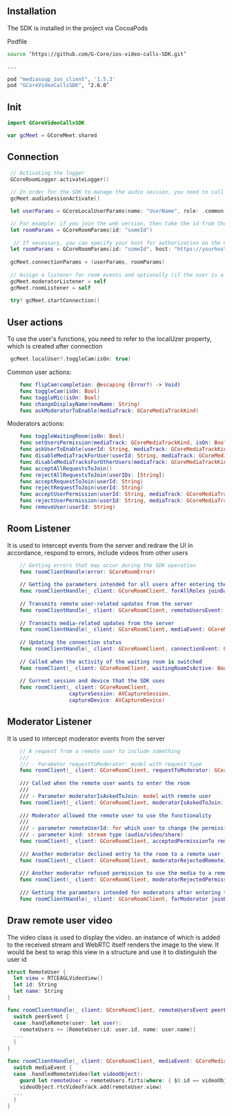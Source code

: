 ## Installation
The SDK is installed in the project via CocoaPods

Podfile
``` bash
source ‘https://github.com/G-Core/ios-video-calls-SDK.git’

...

pod "mediasoup_ios_client", '1.5.3'
pod "GCoreVideoCallsSDK", ‘2.6.0’
```

## Init
``` swift
import GCoreVideoCallsSDK

var gcMeet = GCoreMeet.shared
```

## Connection

``` swift
 // Activating the logger
 GCoreRoomLogger.activateLogger()
 
 // In order for the SDK to manage the audio session, you need to call this method
 gcMeet.audioSessionActivate()

 let userParams = GCoreLocalUserParams(name: "UserName", role: .common)

 // For example: if you join the web version, then take the id from the url - https://meet.gcorelabs.com/call/?roomId=someId
 let roomParams = GCoreRoomParams(id: "someId")
 
  // If necessary, you can specify your host for authorization on the Gcore side
 let roomParams = GCoreRoomParams(id: "someId", host: "https://yourhost.com")
 
 gcMeet.connectionParams = (userParams, roomParams)
 
 // Assign a listener for room events and optionally (if the user is a moderator) for moderator events
 gcMeet.moderatorListener = self
 gcMeet.roomListener = self
        
 try? gcMeet.startConnection()
```

## User actions
To use the user's functions, you need to refer to the localUzer property, which is created after connection

``` swift 
 gcMeet.localUser?.toggleCam(isOn: true)
```
Common user actions:
``` swift
    func flipCam(completion: @escaping (Error?) -> Void)
    func toggleCam(isOn: Bool)    
    func toggleMic(isOn: Bool)
    func changeDisplayName(newName: String)
    func askModeratorToEnable(mediaTrack: GCoreMediaTrackKind)
```

Moderators actions:
``` swift
    func toggleWaitingRoom(isOn: Bool)
    func setUsersPermission(mediaTrack: GCoreMediaTrackKind, isOn: Bool) 
    func askUserToEnable(userId: String, mediaTrack: GCoreMediaTrackKind) 
    func disableMediaTrackForUser(userId: String, mediaTrack: GCoreMediaTrackKind)
    func disableMediaTracksForOtherUsers(mediaTrack: GCoreMediaTrackKind)
    func acceptAllRequestsToJoin()
    func rejectAllRequestsToJoin(userIDs: [String])
    func acceptRequestToJoin(userId: String)
    func rejectRequestToJoin(userId: String)
    func acceptUserPermission(userId: String, mediaTrack: GCoreMediaTrackKind) 
    func rejectUserPermission(userId: String, mediaTrack: GCoreMediaTrackKind)
    func removeUser(userId: String)
```

## Room Listener

It is used to intercept events from the server and redraw the UI in accordance, respond to errors, include videos from other users
``` swift
    // Getting errors that may occur during the SDK operation
    func roomClientHandle(error: GCoreRoomError)
    
    // Getting the parameters intended for all users after entering the room
    func roomClientHandle(_ client: GCoreRoomClient, forAllRoles joinData: GCoreJoinData)
    
    // Transmits remote user-related updates from the server
    func roomClientHandle(_ client: GCoreRoomClient, remoteUsersEvent: GCoreRemoteUsersEvent)
    
    // Transmits media-related updates from the server
    func roomClientHandle(_ client: GCoreRoomClient, mediaEvent: GCoreMediaEvent)
    
    // Updating the connection status
    func roomClientHandle(_ client: GCoreRoomClient, connectionEvent: GCoreRoomConnectionEvent)
    
    // Called when the activity of the waiting room is switched
    func roomClient(_ client: GCoreRoomClient, waitingRoomIsActive: Bool)
    
    // Current session and device that the SDK uses
    func roomClient(_ client: GCoreRoomClient,
                    captureSession: AVCaptureSession,
                    captureDevice: AVCaptureDevice)

```
## Moderator Listener 
It is used to intercept moderator events from the server
``` swift
    // A request from a remote user to include something
    ///
    /// - Parameter requestToModerator: model with request type
    func roomClient(_ client: GCoreRoomClient, requestToModerator: GCoreRequestToModerator)
    
    /// Called when the remote user wants to enter the room
    ///
    /// - Parameter moderatorIsAskedToJoin: model with remote user
    func roomClient(_ client: GCoreRoomClient, moderatorIsAskedToJoin: GCoreRemoteUser)
    
    /// Moderator allowed the remote user to use the functionality
    ///
    /// - parameter remoteUserId: for which user to change the permission
    /// - parameter kind: stream type (audio/video/share)
    func roomClient(_ client: GCoreRoomClient, acceptedPermissionTo remoteUserId: String, kind: GCoreMediaTrackKind)
    
    /// Another moderator declined entry to the room to a remote user
    func roomClient(_ client: GCoreRoomClient, moderatorRejectedRemoteJoinRequest remoteUserId: String)
    
    /// Another moderator refused permission to use the media to a remote user
    func roomClient(_ client: GCoreRoomClient, moderatorRejectedPermission type: GCoreMediaTrackKind, to remoteUserId: String)
    
    /// Getting the parameters intended for moderators after entering the room
    func roomClientHandle(_ client: GCoreRoomClient, forModerator joinData: GCoreJoinData)
   ```

## Draw remote user video
The video class is used to display the video. an instance of which is added to the received stream and WebRTC itself renders the image to the view. It would be best to wrap this view in a structure and use it to distinguish the user id
``` swift
struct RemoteUser {
  let view = RTCEAGLVideoView()
  let id: String
  let name: String
}
```

``` swift
func roomClientHandle(_ client: GCoreRoomClient, remoteUsersEvent peerEvent: GCoreRemoteUsersEvent) {
  switch peerEvent {
  case .handleRemote(user: let user):
    remoteUsers += [RemoteUser(id: user.id, name: user.name)]
  ...
  }
}

func roomClientHandle(_ client: GCoreRoomClient, mediaEvent: GCoreMediaEvent) {
  switch mediaEvent {
  case .handledRemoteVideo(let videoObject):
    guard let remoteUser = remoteUsers.firts(where: { $0.id == videoObject.userId }) else { return }
    videoObject.rtcVideoTrack.add(remoteUser.view)
  ...
  }
}
```
